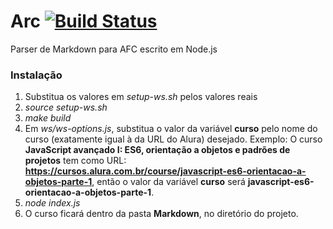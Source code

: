 Arc [![Build Status][travis-image]][travis-url]
===========

Parser de Markdown para AFC escrito em Node.js

### Instalação
  
  1. Substitua os valores em *setup-ws.sh* pelos valores reais
  2. *source setup-ws.sh*
  3. *make build*
  4. Em *ws/ws-options.js*, substitua o valor da variável **curso** pelo nome do curso (exatamente igual à da URL do Alura) desejado. Exemplo: O curso **JavaScript avançado I: ES6, orientação a objetos e padrões de projetos** tem como URL: **https://cursos.alura.com.br/course/javascript-es6-orientacao-a-objetos-parte-1**, então o valor da variável **curso** será **javascript-es6-orientacao-a-objetos-parte-1**.
  5. *node index.js*
  6. O curso ficará dentro da pasta **Markdown**, no diretório do projeto.


[travis-image]: https://travis-ci.org/vmattos/arc.svg?branch=master
[travis-url]: https://travis-ci.org/vmattos/arc
